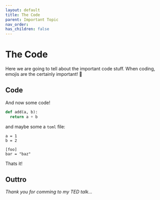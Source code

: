```yaml
---
layout: default
title: The Code
parent: Important Topic
nav_order: 
has_children: false
---
```

# The Code

Here we are going to tell about the important code stuff. When coding, emojis are the certainly important! 🍕

## Code 
And now some code! 
``` python
def add(a, b):
  return a + b
```

and maybe some a `toml` file:
```
a = 1
b = 2

[foo]
bar = "baz"
```

Thats it!

## Outtro

*Thank you for comming to my TED talk...*
